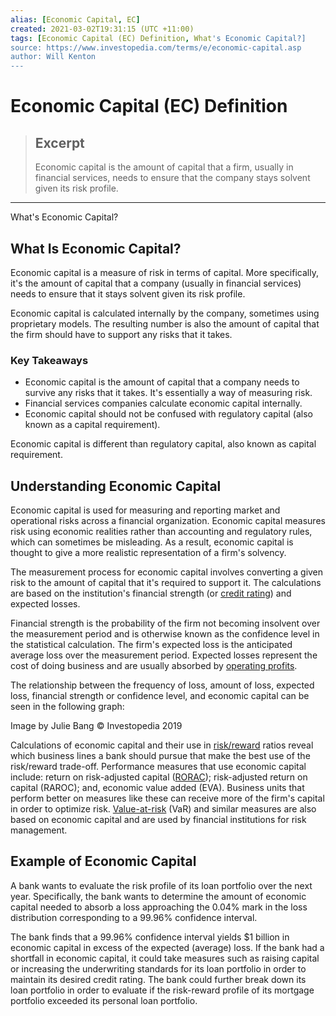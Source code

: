 ```yaml
---
alias: [Economic Capital, EC]
created: 2021-03-02T19:31:15 (UTC +11:00)
tags: [Economic Capital (EC) Definition, What's Economic Capital?]
source: https://www.investopedia.com/terms/e/economic-capital.asp
author: Will Kenton
---
```


# Economic Capital (EC) Definition

> ## Excerpt
> Economic capital is the amount of capital that a firm, usually in financial services, needs to ensure that the company stays solvent given its risk profile.

---

What's Economic Capital?
## What Is Economic Capital?

Economic capital is a measure of risk in terms of capital. More specifically, it's the amount of capital that a company (usually in financial services) needs to ensure that it stays solvent given its risk profile.

Economic capital is calculated internally by the company, sometimes using proprietary models. The resulting number is also the amount of capital that the firm should have to support any risks that it takes.

### Key Takeaways

-   Economic capital is the amount of capital that a company needs to survive any risks that it takes. It's essentially a way of measuring risk.
-   Financial services companies calculate economic capital internally.
-   Economic capital should not be confused with regulatory capital (also known as a capital requirement).

Economic capital is different than regulatory capital, also known as capital requirement.

## Understanding Economic Capital

Economic capital is used for measuring and reporting market and operational risks across a financial organization. Economic capital measures risk using economic realities rather than accounting and regulatory rules, which can sometimes be misleading. As a result, economic capital is thought to give a more realistic representation of a firm's solvency.

The measurement process for economic capital involves converting a given risk to the amount of capital that it's required to support it. The calculations are based on the institution's financial strength (or [credit rating](https://www.investopedia.com/terms/c/creditrating.asp)) and expected losses.

Financial strength is the probability of the firm not becoming insolvent over the measurement period and is otherwise known as the confidence level in the statistical calculation. The firm's expected loss is the anticipated average loss over the measurement period. Expected losses represent the cost of doing business and are usually absorbed by [operating profits](https://www.investopedia.com/terms/o/operating_profit.asp).

The relationship between the frequency of loss, amount of loss, expected loss, financial strength or confidence level, and economic capital can be seen in the following graph:

Image by Julie Bang © Investopedia 2019

Calculations of economic capital and their use in [risk/reward](https://www.investopedia.com/terms/r/riskrewardratio.asp) ratios reveal which business lines a bank should pursue that make the best use of the risk/reward trade-off. Performance measures that use economic capital include: return on risk-adjusted capital ([RORAC](https://www.investopedia.com/terms/r/rorac.asp)); risk-adjusted return on capital (RAROC); and, economic value added (EVA). Business units that perform better on measures like these can receive more of the firm's capital in order to optimize risk. [Value-at-risk](https://www.investopedia.com/terms/v/var.asp) (VaR) and similar measures are also based on economic capital and are used by financial institutions for risk management.

## Example of Economic Capital

A bank wants to evaluate the risk profile of its loan portfolio over the next year. Specifically, the bank wants to determine the amount of economic capital needed to absorb a loss approaching the 0.04% mark in the loss distribution corresponding to a 99.96% confidence interval.

The bank finds that a 99.96% confidence interval yields $1 billion in economic capital in excess of the expected (average) loss. If the bank had a shortfall in economic capital, it could take measures such as raising capital or increasing the underwriting standards for its loan portfolio in order to maintain its desired credit rating. The bank could further break down its loan portfolio in order to evaluate if the risk-reward profile of its mortgage portfolio exceeded its personal loan portfolio.
